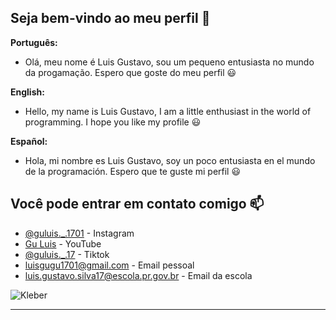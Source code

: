## Seja bem-vindo ao meu perfil 🥔

**Português:**
- Olá, meu nome é Luis Gustavo, sou um pequeno entusiasta no mundo da progamação. 
Espero que goste do meu perfil 😃

**English:**
- Hello, my name is Luis Gustavo, I am a little enthusiast in the world of programming. 
I hope you like my profile 😃

**Español:**
- Hola, mi nombre es Luis Gustavo, soy un poco entusiasta en el mundo de la programación. 
Espero que te guste mi perfil 😃

## Você pode entrar em contato comigo 📫
- [@guluis._.1701](https://www.instagram.com/guluis._.17/) - Instagram
- [Gu Luis](https://www.youtube.com/@guluis._.1701) - YouTube
- [@guluis._.17](www.tiktok.com/@guluis._.17) - Tiktok
- luisgugu1701@gmail.com - Email pessoal
- luis.gustavo.silva17@escola.pr.gov.br - Email da escola

![Kleber](https://imgur.com/a/Vssy1Rp)

--------------------------------------
